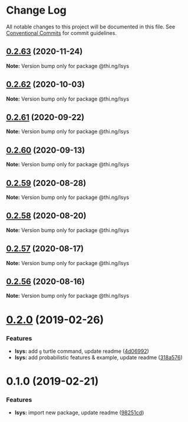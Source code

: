 # Change Log

All notable changes to this project will be documented in this file.
See [Conventional Commits](https://conventionalcommits.org) for commit guidelines.

## [0.2.63](https://github.com/thi-ng/umbrella/compare/@thi.ng/lsys@0.2.62...@thi.ng/lsys@0.2.63) (2020-11-24)

**Note:** Version bump only for package @thi.ng/lsys





## [0.2.62](https://github.com/thi-ng/umbrella/compare/@thi.ng/lsys@0.2.61...@thi.ng/lsys@0.2.62) (2020-10-03)

**Note:** Version bump only for package @thi.ng/lsys





## [0.2.61](https://github.com/thi-ng/umbrella/compare/@thi.ng/lsys@0.2.60...@thi.ng/lsys@0.2.61) (2020-09-22)

**Note:** Version bump only for package @thi.ng/lsys





## [0.2.60](https://github.com/thi-ng/umbrella/compare/@thi.ng/lsys@0.2.59...@thi.ng/lsys@0.2.60) (2020-09-13)

**Note:** Version bump only for package @thi.ng/lsys





## [0.2.59](https://github.com/thi-ng/umbrella/compare/@thi.ng/lsys@0.2.58...@thi.ng/lsys@0.2.59) (2020-08-28)

**Note:** Version bump only for package @thi.ng/lsys





## [0.2.58](https://github.com/thi-ng/umbrella/compare/@thi.ng/lsys@0.2.57...@thi.ng/lsys@0.2.58) (2020-08-20)

**Note:** Version bump only for package @thi.ng/lsys





## [0.2.57](https://github.com/thi-ng/umbrella/compare/@thi.ng/lsys@0.2.56...@thi.ng/lsys@0.2.57) (2020-08-17)

**Note:** Version bump only for package @thi.ng/lsys





## [0.2.56](https://github.com/thi-ng/umbrella/compare/@thi.ng/lsys@0.2.55...@thi.ng/lsys@0.2.56) (2020-08-16)

**Note:** Version bump only for package @thi.ng/lsys





# [0.2.0](https://github.com/thi-ng/umbrella/compare/@thi.ng/lsys@0.1.0...@thi.ng/lsys@0.2.0) (2019-02-26)

### Features

* **lsys:** add `g` turtle command, update readme ([4d06992](https://github.com/thi-ng/umbrella/commit/4d06992))
* **lsys:** add probabilistic features & example, update readme ([318a576](https://github.com/thi-ng/umbrella/commit/318a576))

# 0.1.0 (2019-02-21)

### Features

* **lsys:** import new package, update readme ([98251cd](https://github.com/thi-ng/umbrella/commit/98251cd))
